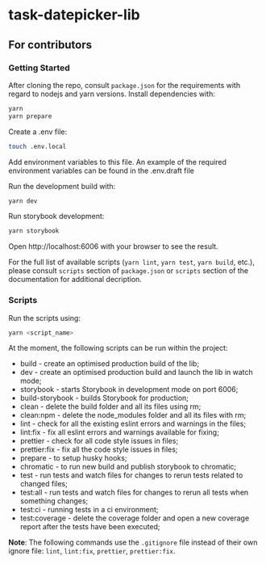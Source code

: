 # task-datepicker-lib

## For contributors

### Getting Started

After cloning the repo, consult `package.json` for the requirements with regard to nodejs and yarn versions.
Install dependencies with:

```bash
yarn
yarn prepare
```

Create a .env file:

```bash
touch .env.local
```

Add environment variables to this file. An example of the required environment variables can be found in the .env.draft file

Run the development build with:

```bash
yarn dev
```

Run storybook development:

```bash
yarn storybook
```

Open http://localhost:6006 with your browser to see the result.

For the full list of available scripts (`yarn lint`, `yarn test`, `yarn build`, etc.), please consult `scripts` section of `package.json` or `scripts` section of the documentation for additional decription.

### Scripts

Run the scripts using:

```bash
yarn <script_name>
```

At the moment, the following scripts can be run within the project:

- build - create an optimised production build of the lib;
- dev - create an optimised production build and launch the lib in watch mode;
- storybook - starts Storybook in development mode on port 6006;
- build-storybook - builds Storybook for production;
- clean - delete the build folder and all its files using rm;
- clean:npm - delete the node_modules folder and all its files with rm;
- lint - check for all the existing eslint errors and warnings in the files;
- lint:fix - fix all eslint errors and warnings available for fixing;
- prettier - check for all code style issues in files;
- prettier:fix - fix all the code style issues in files;
- prepare - to setup husky hooks;
- chromatic - to run new build and publish storybook to chromatic;
- test - run tests and watch files for changes to rerun tests related to changed files;
- test:all - run tests and watch files for changes to rerun all tests when something changes;
- test:ci - running tests in a ci environment;
- test:coverage - delete the coverage folder and open a new coverage report after the tests have been executed;

**Note**: The following commands use the `.gitignore` file instead of their own ignore file: `lint`, `lint:fix`, `prettier`, `prettier:fix`.
